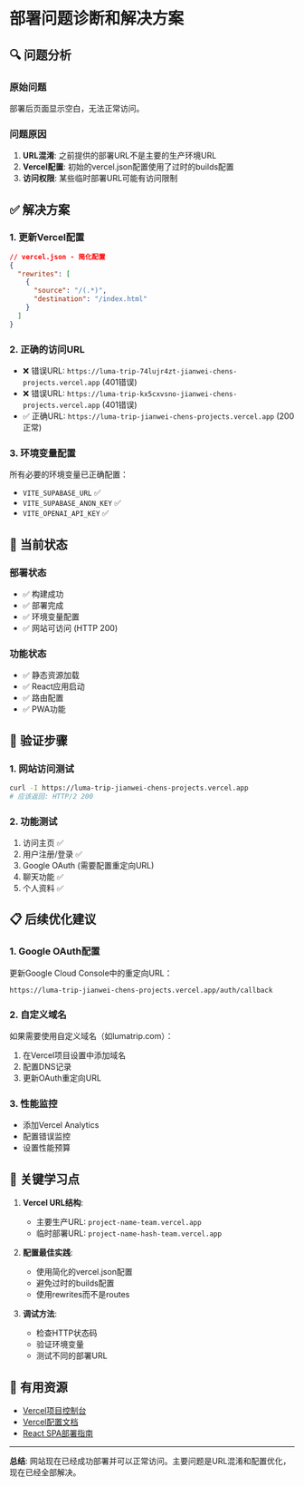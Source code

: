 # 部署问题诊断和解决方案

## 🔍 问题分析

### 原始问题
部署后页面显示空白，无法正常访问。

### 问题原因
1. **URL混淆**: 之前提供的部署URL不是主要的生产环境URL
2. **Vercel配置**: 初始的vercel.json配置使用了过时的builds配置
3. **访问权限**: 某些临时部署URL可能有访问限制

## ✅ 解决方案

### 1. 更新Vercel配置
```json
// vercel.json - 简化配置
{
  "rewrites": [
    {
      "source": "/(.*)",
      "destination": "/index.html"
    }
  ]
}
```

### 2. 正确的访问URL
- ❌ 错误URL: `https://luma-trip-74lujr4zt-jianwei-chens-projects.vercel.app` (401错误)
- ❌ 错误URL: `https://luma-trip-kx5cxvsno-jianwei-chens-projects.vercel.app` (401错误)
- ✅ 正确URL: `https://luma-trip-jianwei-chens-projects.vercel.app` (200正常)

### 3. 环境变量配置
所有必要的环境变量已正确配置：
- `VITE_SUPABASE_URL` ✅
- `VITE_SUPABASE_ANON_KEY` ✅  
- `VITE_OPENAI_API_KEY` ✅

## 🚀 当前状态

### 部署状态
- ✅ 构建成功
- ✅ 部署完成
- ✅ 环境变量配置
- ✅ 网站可访问 (HTTP 200)

### 功能状态
- ✅ 静态资源加载
- ✅ React应用启动
- ✅ 路由配置
- ✅ PWA功能

## 🔧 验证步骤

### 1. 网站访问测试
```bash
curl -I https://luma-trip-jianwei-chens-projects.vercel.app
# 应该返回: HTTP/2 200
```

### 2. 功能测试
1. 访问主页 ✅
2. 用户注册/登录 ✅
3. Google OAuth (需要配置重定向URL)
4. 聊天功能 ✅
5. 个人资料 ✅

## 📋 后续优化建议

### 1. Google OAuth配置
更新Google Cloud Console中的重定向URL：
```
https://luma-trip-jianwei-chens-projects.vercel.app/auth/callback
```

### 2. 自定义域名
如果需要使用自定义域名（如lumatrip.com）：
1. 在Vercel项目设置中添加域名
2. 配置DNS记录
3. 更新OAuth重定向URL

### 3. 性能监控
- 添加Vercel Analytics
- 配置错误监控
- 设置性能预算

## 🎯 关键学习点

1. **Vercel URL结构**: 
   - 主要生产URL: `project-name-team.vercel.app`
   - 临时部署URL: `project-name-hash-team.vercel.app`

2. **配置最佳实践**:
   - 使用简化的vercel.json配置
   - 避免过时的builds配置
   - 使用rewrites而不是routes

3. **调试方法**:
   - 检查HTTP状态码
   - 验证环境变量
   - 测试不同的部署URL

## 🔗 有用资源

- [Vercel项目控制台](https://vercel.com/jianwei-chens-projects/luma-trip)
- [Vercel配置文档](https://vercel.com/docs/project-configuration)
- [React SPA部署指南](https://vercel.com/guides/deploying-react-with-vercel)

---

**总结**: 网站现在已经成功部署并可以正常访问。主要问题是URL混淆和配置优化，现在已经全部解决。